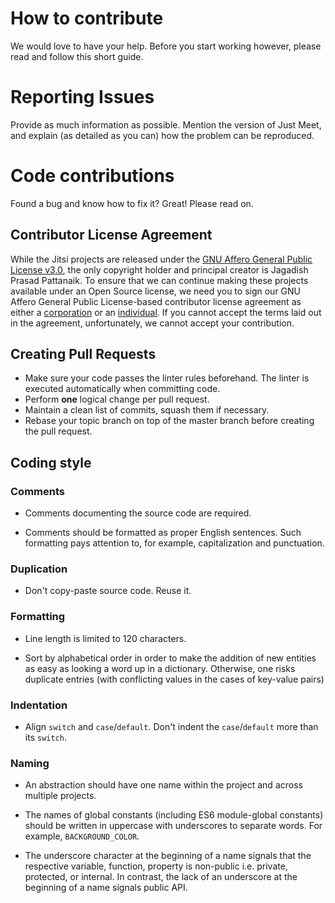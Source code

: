 # How to contribute
We would love to have your help. Before you start working however, please read
and follow this short guide.

# Reporting Issues
Provide as much information as possible. Mention the version of Just Meet, and explain (as detailed as you can) how the 
problem can be reproduced.

# Code contributions
Found a bug and know how to fix it? Great! Please read on.

## Contributor License Agreement
While the Jitsi projects are released under the
[GNU Affero General Public License v3.0](https://github.com/jagadish-pattanaik/just-meet-public/blob/main/LICENSE.md), the only copyright
holder and principal creator is Jagadish Prasad Pattanaik. To
ensure that we can continue making these projects available under an Open Source license,
we need you to sign our GNU Affero General Public License-based contributor
license agreement as either a [corporation]() or an
[individual](). If you cannot accept the terms laid out
in the agreement, unfortunately, we cannot accept your contribution.

## Creating Pull Requests
- Make sure your code passes the linter rules beforehand. The linter is executed
  automatically when committing code.
- Perform **one** logical change per pull request.
- Maintain a clean list of commits, squash them if necessary.
- Rebase your topic branch on top of the master branch before creating the pull
 request.

## Coding style

### Comments

* Comments documenting the source code are required.

* Comments should be formatted as proper English sentences. Such formatting pays
  attention to, for example, capitalization and punctuation.

### Duplication

* Don't copy-paste source code. Reuse it.

### Formatting

* Line length is limited to 120 characters.

* Sort by alphabetical order in order to make the addition of new entities as
  easy as looking a word up in a dictionary. Otherwise, one risks duplicate
  entries (with conflicting values in the cases of key-value pairs)

### Indentation

* Align `switch` and `case`/`default`. Don't indent the `case`/`default` more
  than its `switch`.

### Naming

* An abstraction should have one name within the project and across multiple
  projects.

* The names of global constants (including ES6 module-global constants) should
  be written in uppercase with underscores to separate words. For example,
  `BACKGROUND_COLOR`.

* The underscore character at the beginning of a name signals that the
  respective variable, function, property is non-public i.e. private, protected,
  or internal. In contrast, the lack of an underscore at the beginning of a name
  signals public API.

